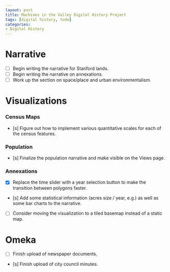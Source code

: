 ```yaml
---
layout: post
title: Machines in the Valley Digital History Project
tags: [digital history, todo]
categories:
- Digital History
---
```


# Narrative

- [ ] Begin writing the narrative for Stanford lands.
- [ ] Begin writing the narrative on annexations.
- [ ] Work up the section on space/place and urban environmentalism.

# Visualizations

### Census Maps

- [s] Figure out how to implement various quantitative scales for each of the census features.

### Population

- [s] Finalize the population narrative and make visible on the Views page.

### Annexations

- [x] Replace the time slider with a year selection button to make the transition between polygons faster.
- [s] Add some statistical information (acres size / year, e.g.) as well as some bar charts to the narrative.
- [ ] Consider moving the visualization to a tiled basemap instead of a static map.

# Omeka

- [ ] Finish upload of newspaper documents.
- [s] Finish upload of city council minutes.
